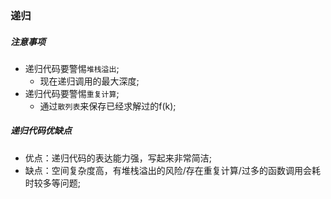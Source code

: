 ### 递归

##### 注意事项
* 递归代码要警惕`堆栈溢出`;
    * 现在递归调用的最大深度;
* 递归代码要警惕`重复计算`;
    * 通过`散列表`来保存已经求解过的f(k);

##### 递归代码优缺点
* 优点：递归代码的表达能力强，写起来非常简洁;
* 缺点：空间复杂度高，有堆栈溢出的风险/存在重复计算/过多的函数调用会耗时较多等问题;

